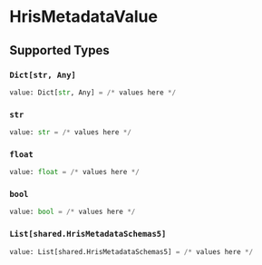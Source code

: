 # HrisMetadataValue


## Supported Types

### `Dict[str, Any]`

```python
value: Dict[str, Any] = /* values here */
```

### `str`

```python
value: str = /* values here */
```

### `float`

```python
value: float = /* values here */
```

### `bool`

```python
value: bool = /* values here */
```

### `List[shared.HrisMetadataSchemas5]`

```python
value: List[shared.HrisMetadataSchemas5] = /* values here */
```

